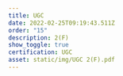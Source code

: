 ```yaml
---
title: UGC
date: 2022-02-25T09:19:43.511Z
order: "15"
description: 2(F)
show_toggle: true
certification: UGC
asset: static/img/UGC 2(F).pdf
---
```


